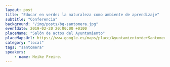 ```yaml
---
layout: post
title: "Educar en verde: la naturaleza como ambiente de aprendizaje"
subtitle: "Conferencia"
background: "/img/posts/bg-santomera.jpg"
eventdate: 2019-02-20 20:00:00 +0100
placeName: "Salón de actos del Ayuntamiento"
placeMapsUrl: https://www.google.es/maps/place/Ayuntamiento+de+Santomera/@38.061672,-1.0509643,17z/data=!3m1!4b1!4m5!3m4!1s0xd639b583c56b34d:0xecb076faf4091426!8m2!3d38.0616678!4d-1.0487756
category: "local"
tags: "santomera"
speakers:
    - name: Heike Freire.
---
```

